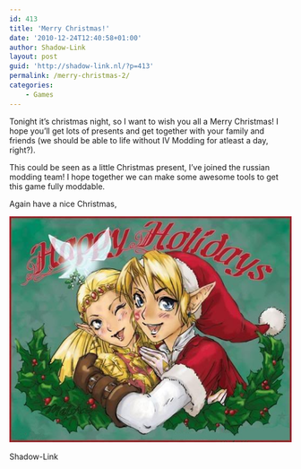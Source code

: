 ```yaml
---
id: 413
title: 'Merry Christmas!'
date: '2010-12-24T12:40:58+01:00'
author: Shadow-Link
layout: post
guid: 'http://shadow-link.nl/?p=413'
permalink: /merry-christmas-2/
categories:
    - Games
---
```


Tonight it’s christmas night, so I want to wish you all a Merry Christmas! I hope you’ll get lots of presents and get together with your family and friends (we should be able to life without IV Modding for atleast a day, right?).

This could be seen as a little Christmas present, I’ve joined the russian modding team! I hope together we can make some awesome tools to get this game fully moddable.

Again have a nice Christmas,

![LinkZeldaChristmas](/assets/images/post/LinkZeldaChristmas.jpg)

Shadow-Link
